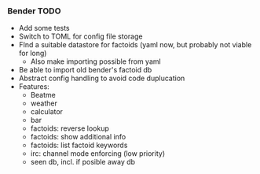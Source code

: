 ### Bender TODO
* Add some tests
* Switch to TOML for config file storage
* FInd a suitable datastore for factoids (yaml now, but probably not viable for long)
  - Also make importing possible from yaml
* Be able to import old bender's factoid db
* Abstract config handling to avoid code duplucation
* Features:
  - Beatme
  - weather
  - calculator
  - bar
  - factoids: reverse lookup
  - factoids: show additional info
  - factoids: list factoid keywords
  - irc: channel mode enforcing (low priority)
  - seen db, incl. if posible away db
